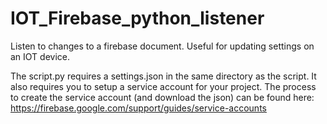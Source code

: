# IOT_Firebase_python_listener
Listen to changes to a firebase document. Useful for updating settings on an IOT device.

The script.py requires a settings.json in the same directory as the script. It also requires you to setup a service account for your project. The process to create the service account (and download the json) can be found here: https://firebase.google.com/support/guides/service-accounts 

